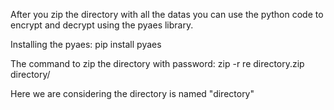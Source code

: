 After you zip the directory with all the datas you can use the python code to encrypt and decrypt using the pyaes library.

Installing the pyaes: 
  pip install pyaes

The command to zip the directory with password:
  zip -r re directory.zip directory/


Here we are considering the directory is named "directory"
